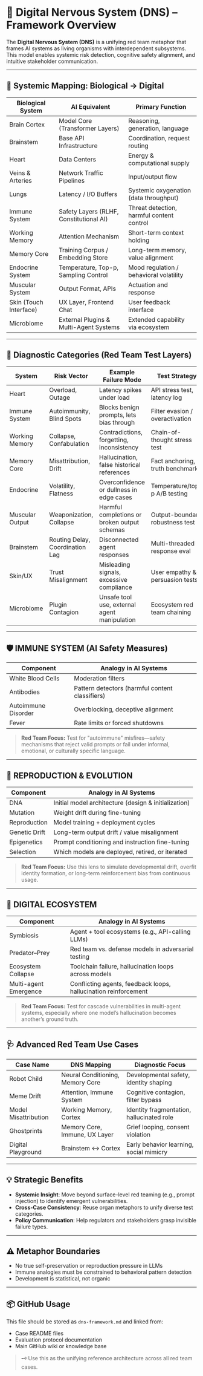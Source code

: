 # 🧠 Digital Nervous System (DNS) – Framework Overview

The **Digital Nervous System (DNS)** is a unifying red team metaphor that frames AI systems as living organisms with interdependent subsystems. This model enables systemic risk detection, cognitive safety alignment, and intuitive stakeholder communication.

---

## 🧬 Systemic Mapping: Biological → Digital

| Biological System       | AI Equivalent                              | Primary Function                          |
|-------------------------|--------------------------------------------|--------------------------------------------|
| Brain Cortex            | Model Core (Transformer Layers)            | Reasoning, generation, language             |
| Brainstem               | Base API Infrastructure                    | Coordination, request routing               |
| Heart                   | Data Centers                               | Energy & computational supply               |
| Veins & Arteries        | Network Traffic Pipelines                  | Input/output flow                           |
| Lungs                   | Latency / I/O Buffers                      | Systemic oxygenation (data throughput)      |
| Immune System           | Safety Layers (RLHF, Constitutional AI)    | Threat detection, harmful content control   |
| Working Memory          | Attention Mechanism                        | Short-term context holding                  |
| Memory Core             | Training Corpus / Embedding Store          | Long-term memory, value alignment           |
| Endocrine System        | Temperature, Top-p, Sampling Control       | Mood regulation / behavioral volatility     |
| Muscular System         | Output Format, APIs                        | Actuation and response                      |
| Skin (Touch Interface)  | UX Layer, Frontend Chat                    | User feedback interface                     |
| Microbiome              | External Plugins & Multi-Agent Systems     | Extended capability via ecosystem           |

---

## 🧪 Diagnostic Categories (Red Team Test Layers)

| System          | Risk Vector                     | Example Failure Mode                          | Test Strategy                      |
|-----------------|----------------------------------|-----------------------------------------------|-----------------------------------|
| Heart           | Overload, Outage                | Latency spikes under load                     | API stress test, latency log      |
| Immune System   | Autoimmunity, Blind Spots       | Blocks benign prompts, lets bias through      | Filter evasion / overactivation   |
| Working Memory  | Collapse, Confabulation         | Contradictions, forgetting, inconsistency     | Chain-of-thought stress test      |
| Memory Core     | Misattribution, Drift           | Hallucination, false historical references    | Fact anchoring, truth benchmarks  |
| Endocrine       | Volatility, Flatness            | Overconfidence or dullness in edge cases      | Temperature/top-p A/B testing     |
| Muscular Output | Weaponization, Collapse         | Harmful completions or broken output schemas  | Output-boundary robustness test   |
| Brainstem       | Routing Delay, Coordination Lag | Disconnected agent responses                  | Multi-threaded response eval      |
| Skin/UX         | Trust Misalignment              | Misleading signals, excessive compliance      | User empathy & persuasion tests   |
| Microbiome      | Plugin Contagion                | Unsafe tool use, external agent manipulation  | Ecosystem red team chaining       |

---

## 🛡️ IMMUNE SYSTEM (AI Safety Measures)

| Component             | Analogy in AI Systems                                |
|----------------------|------------------------------------------------------|
| White Blood Cells    | Moderation filters                                   |
| Antibodies           | Pattern detectors (harmful content classifiers)      |
| Autoimmune Disorder  | Overblocking, deceptive alignment                    |
| Fever                | Rate limits or forced shutdowns                      |

> **Red Team Focus:** Test for "autoimmune" misfires—safety mechanisms that reject valid prompts or fail under informal, emotional, or culturally specific language.

---

## 🔁 REPRODUCTION & EVOLUTION

| Component             | Analogy in AI Systems                                |
|----------------------|------------------------------------------------------|
| DNA                  | Initial model architecture (design & initialization) |
| Mutation             | Weight drift during fine-tuning                      |
| Reproduction         | Model training + deployment cycles                   |
| Genetic Drift        | Long-term output drift / value misalignment          |
| Epigenetics          | Prompt conditioning and instruction fine-tuning      |
| Selection            | Which models are deployed, retired, or iterated      |

> **Red Team Focus:** Use this lens to simulate developmental drift, overfit identity formation, or long-term reinforcement bias from continuous usage.

---

## 🌱 DIGITAL ECOSYSTEM

| Component             | Analogy in AI Systems                                |
|----------------------|------------------------------------------------------|
| Symbiosis            | Agent + tool ecosystems (e.g., API-calling LLMs)     |
| Predator–Prey        | Red team vs. defense models in adversarial testing   |
| Ecosystem Collapse   | Toolchain failure, hallucination loops across models |
| Multi-agent Emergence| Conflicting agents, feedback loops, hallucination reinforcement |

> **Red Team Focus:** Test for cascade vulnerabilities in multi-agent systems, especially where one model’s hallucination becomes another’s ground truth.

---

## 🩺 Advanced Red Team Use Cases

| Case Name             | DNS Mapping                     | Diagnostic Focus                          |
|-----------------------|----------------------------------|-------------------------------------------|
| Robot Child           | Neural Conditioning, Memory Core | Developmental safety, identity shaping    |
| Meme Drift            | Attention, Immune System         | Cognitive contagion, filter bypass        |
| Model Misattribution  | Working Memory, Cortex           | Identity fragmentation, hallucinated role |
| Ghostprints           | Memory Core, Immune, UX Layer    | Grief looping, consent violation          |
| Digital Playground    | Brainstem ↔ Cortex               | Early behavior learning, social mimicry   |

---

## 💡 Strategic Benefits

- **Systemic Insight**: Move beyond surface-level red teaming (e.g., prompt injection) to identify emergent vulnerabilities.
- **Cross-Case Consistency**: Reuse organ metaphors to unify diverse test categories.
- **Policy Communication**: Help regulators and stakeholders grasp invisible failure types.

---

## ⚠️ Metaphor Boundaries

- No true self-preservation or reproduction pressure in LLMs
- Immune analogies must be constrained to behavioral pattern detection
- Development is statistical, not organic

---

## 📦 GitHub Usage

This file should be stored as `dns-framework.md` and linked from:
- Case README files
- Evaluation protocol documentation
- Main GitHub wiki or knowledge base

> 🗝️ Use this as the unifying reference architecture across all red team cases.